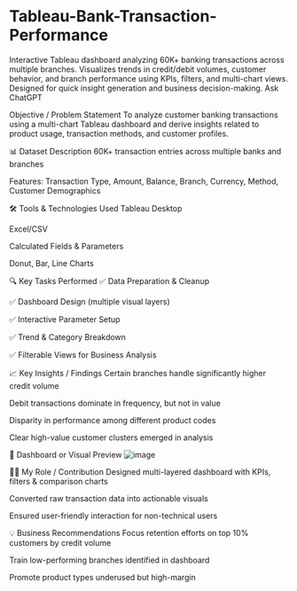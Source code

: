 # Tableau-Bank-Transaction-Performance
Interactive Tableau dashboard analyzing 60K+ banking transactions across multiple branches. Visualizes trends in credit/debit volumes, customer behavior, and branch performance using KPIs, filters, and multi-chart views. Designed for quick insight generation and business decision-making.          Ask ChatGPT


Objective / Problem Statement
To analyze customer banking transactions using a multi-chart Tableau dashboard and derive insights related to product usage, transaction methods, and customer profiles.

📊 Dataset Description
60K+ transaction entries across multiple banks and branches

Features: Transaction Type, Amount, Balance, Branch, Currency, Method, Customer Demographics

🛠️ Tools & Technologies Used
Tableau Desktop

Excel/CSV

Calculated Fields & Parameters

Donut, Bar, Line Charts

🔍 Key Tasks Performed
✅ Data Preparation & Cleanup

✅ Dashboard Design (multiple visual layers)

✅ Interactive Parameter Setup

✅ Trend & Category Breakdown

✅ Filterable Views for Business Analysis

📈 Key Insights / Findings
Certain branches handle significantly higher credit volume

Debit transactions dominate in frequency, but not in value

Disparity in performance among different product codes

Clear high-value customer clusters emerged in analysis

📸 Dashboard or Visual Preview
![image](https://github.com/user-attachments/assets/ddab8251-58a9-4521-a92c-75dc0135f22a)


👨‍💻 My Role / Contribution
Designed multi-layered dashboard with KPIs, filters & comparison charts

Converted raw transaction data into actionable visuals

Ensured user-friendly interaction for non-technical users

💡 Business Recommendations
Focus retention efforts on top 10% customers by credit volume

Train low-performing branches identified in dashboard

Promote product types underused but high-margin
